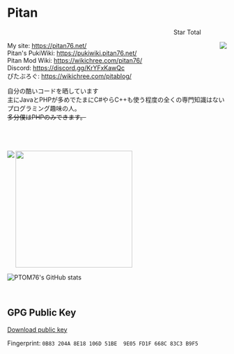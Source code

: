 # Pitan
<p align="right">Star Total&nbsp;&nbsp;&nbsp;&nbsp;&nbsp;&nbsp;&nbsp;&nbsp;&nbsp;&nbsp;&nbsp;&nbsp;&nbsp;&nbsp;&nbsp;</p>
<img align="right" src="https://github-pitan76-star-counter.glitch.me/?user=PTOM76&h=200&date=20241014" />

My site: https://pitan76.net/
<br />
Pitan's PukiWiki: https://pukiwiki.pitan76.net/
<br />
Pitan Mod Wiki: https://wikichree.com/pitan76/
<br />
Discord: https://discord.gg/KrYFxKawQc
<br />
ぴたぶろぐ: https://wikichree.com/pitablog/
<br />

自分の酷いコードを晒しています<br />
主にJavaとPHPが多めでたまにC#やらC++も使う程度の全くの専門知識はないプログラミング趣味の人。
<br />
<s>多分僕はPHPのみできます。</s>
<br />
<br />
<br />
<br />
<br />
<a href="https://github.com/ryo-ma/github-profile-trophy">
  <img width="268" src="https://github-profile-trophy.vercel.app/?username=PTOM76&theme=transparent&hide_border=true&row=4&column=2" />
</a>
<a href="https://github-readme-stats.vercel.app/api/top-langs/?username=PTOM76&theme=transparent&hide_border=true&langs_count=11&hide=HTML,Batchfile,Shell"><img align="left" src="https://github-readme-stats.vercel.app/api/top-langs/?username=PTOM76&theme=transparent&hide_border=true&langs_count=11&hide=HTML,Batchfile,Shell" /></a>

![PTOM76's GitHub stats](https://github-readme-stats.vercel.app/api?username=PTOM76&show_icons=true&theme=transparent&hide_border=true&hide_title=true)

<br clear="left" />

<comment c="<br /><br />
ライセンスを記載していないからって完全には著作権放棄をしておりませんので再うｐ、二次配布、アーカイブ時などにはファイルの中身でもサイトの中身でもどこでもいいので著作権表記をしてください。<br />ただし、絶対著作権表記をしろって訳ではなく、誰かにファイルを転送するためならしなくても大丈夫です。<s>多分見ても無視するので対処はしませんけどね</s>(自作発言は×)
加工:可<br />
再うｐ:可<br />
二次配布:可<br />
表現:自由<br />
自作発言:不可<br />
" />

## GPG Public Key

[Download public key](https://pitan76.net/pgp/public.asc)

Fingerprint: `0B83 204A 8E18 106D 51BE  9E05 FD1F 668C 83C3 B9F5`
